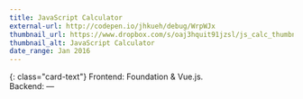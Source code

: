 ```yaml
---
title: JavaScript Calculator
external-url: http://codepen.io/jhkueh/debug/WrpWJx
thumbnail_url: https://www.dropbox.com/s/oaj3hquit91jzsl/js_calc_thumbnail.png?raw=1
thumbnail_alt: JavaScript Calculator
date_range: Jan 2016
---
```


{: class="card-text"}
Frontend: Foundation & Vue.js.  
Backend: —
